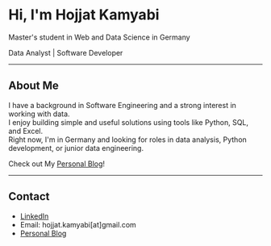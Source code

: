 # Hi, I'm Hojjat Kamyabi

Master's student in Web and Data Science in Germany

Data Analyst | Software Developer

---

## About Me

I have a background in Software Engineering and a strong interest in working with data.  
I enjoy building simple and useful solutions using tools like Python, SQL, and Excel.  
Right now, I'm in Germany and looking for roles in data analysis, Python development, or junior data engineering.

Check out My [Personal Blog](https://hojjatkamyabi.github.io/)!

---

## Contact

- [LinkedIn]([https://www.linkedin.com/in/hojjat-kamyabi/](https://www.linkedin.com/in/hojjat-kamyabi-474595319/))
- Email: hojjat.kamyabi[at]gmail.com
- [Personal Blog](https://hojjatkamyabi.github.io/)  
